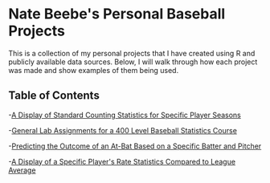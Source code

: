 # Nate Beebe's Personal Baseball Projects
This is a collection of my personal projects that I have created using R and publicly available data sources. Below, I will walk through how each project was made and show examples of them being used. 

## Table of Contents
-[A Display of Standard Counting Statistics for Specific Player Seasons](#counting)

-[General Lab Assignments for a 400 Level Baseball Statistics Course](#labs)

-[Predicting the Outcome of an At-Bat Based on a Specific Batter and Pitcher](#abs)

-[A Display of a Specific Player's Rate Statistics Compared to League Average](#rate)
